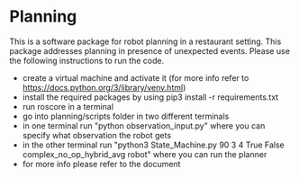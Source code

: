 # Planning

This is a software package for robot planning in a restaurant setting. This package addresses planning in presence of unexpected events. Please use the following instructions to run the code.

- create a virtual machine and activate it (for more info refer to https://docs.python.org/3/library/venv.html)
- install the required packages by using pip3 install -r requirements.txt
- run roscore in a terminal
- go into planning/scripts folder in two different terminals
- in one terminal run "python observation_input.py" where you can specify what observation the robot gets
- in the other terminal run "python3 State_Machine.py 90 3 4 True False complex_no_op_hybrid_avg robot" where you can run the planner
- for more info please refer to the document 
